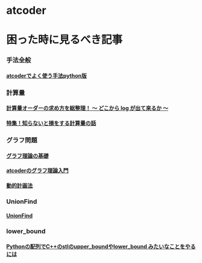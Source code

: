 # atcoder

# 困った時に見るべき記事

### 手法全般
#### [atcoderでよく使う手法python版](https://qiita.com/chun1182/items/ddf2b6cba932b2bb0d4e)


### 計算量
#### [計算量オーダーの求め方を総整理！ 〜 どこから log が出て来るか 〜](https://qiita.com/drken/items/872ebc3a2b5caaa4a0d0)
#### [特集！知らないと損をする計算量の話](https://qiita.com/drken/items/18b3b3db5735241465ef)


### グラフ問題
#### [グラフ理論の基礎](https://qiita.com/maskot1977/items/e1819b7a1053eb9f7d61)
#### [atcoderのグラフ理論入門](https://qiita.com/javasparrow/items/d50ca1942ca90a016543)
#### [動的計画法](https://webcache.googleusercontent.com/search?q=cache:lQUuTs9lmAYJ:https://mieruca-ai.com/ai/introduction-dynamic-programming/+&cd=1&hl=ja&ct=clnk&gl=jp)


### UnionFind
#### [UnionFind](https://www.kumilog.net/entry/union-find)

### lower_bound
#### [Pythonの配列でC++のstlのupper_boundやlower_bound みたいなことをやるには](http://lilylila.hatenablog.com/entry/20120211/1328925628)


